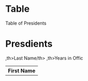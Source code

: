 # Table
Table of Presidents
<h1>Presdients</h1>
<table>
  </tr>
  <th>First Name</th>
  ,th>Last Name/th>
  ,th>Years in Offic</th>
  </tr>
  <George<td>
  <Washington<td>
    
  
